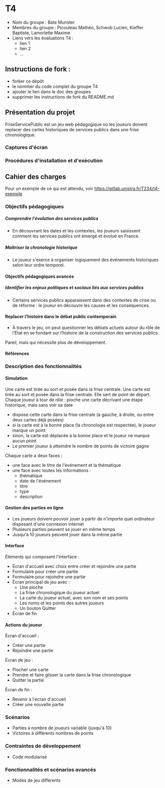 # T4

- Nom du groupe : Bate Munster
- Membres du groupe : Picouleau Mathéo, Schwob Lucien, Kieffer Baptiste, Lamorlette Maxime
- Liens vers les évaluations T4 :
  - lien 1
  - lien 2
  - ...


## Instructions de fork :

- forker ce dépôt
- le nommer du code complet du groupe T4
- ajouter le lien dans le doc des groupes
- supprimer les instructions de fork du README.md


## Présentation du projet

FriseServicePublic est un jeu web pédagogique où les joueurs doivent replacer des cartes historiques de services publics dans une frise chronologique.

### Captures d'écran

### Procédures d'installation et d'exécution

## Cahier des charges

Pour un exemple de ce qui est attendu, voir https://gitlab.unistra.fr/T234/t4-exemple

### Objectifs pédagogiques

##### Comprendre l’évolution des services publics
- En découvrant les dates et les contextes, les joueurs saisissent comment les services publics ont émergé et évolué en France.

##### Maîtriser la chronologie historique
- Le joueur s'exerce à organiser logiquement des événements historiques selon leur ordre temporel.

#### Objectifs pédagogiques avancés

##### Identifier les enjeux politiques et sociaux liés aux services publics
- Certains services publics apparaissent dans des contextes de crise ou de réforme : le joueur en découvre les causes et les conséquences.

#### Replacer l’histoire dans le débat public contemporain
- À travers le jeu, on peut questionner les débats actuels autour du rôle de l’État en se fondant sur l’histoire de la construction des services publics.

Pareil, mais qui nécessite plus de développement.

#### Références

### Description des fonctionnalités

#### Simulation

Une carte est tirée au sort et posée dans la frise centrale.
Une carte est tirée au sort et posée dans la frise centrale. Elle sert de point de départ.
Chaque joueur à tour de rôle :
pioche une carte décrivant une étape historique, mais sans voir sa date
* dispose cette carte dans la frise centrale (à gauche, à droite, ou entre deux cartes déjà posées)
* si la carte est à la bonne place (la chronologie est respectée), le joueur marque un point
* sinon, la carte est déplacée à la bonne place et le joueur ne marque aucun point
* Le premier joueur à atteindre le nombre de points de victoire gagne

Chaque carte a deux faces :
* une face avec le titre de l'événement et la thématique
* une face avec toutes les informations :
  * thématique
  * date de l'événement
  * titre
  * type
  * description

#### Gestion des parties en ligne

- Les joueurs doivent pouvoir jouer à partir de n'importe quel ordinateur disposant d'une connexion internet
- Plusieurs parties peuvent se jouer en même temps
- Jusqu'à 10 joueurs peuvent jouer dans la même partie

#### Interface
Éléments qui composent l'interface :
- Écran d'accueil avec choix entre créer et rejoindre une partie
- Formulaire pour créer une partie
- Formulaire pour rejoindre une partie
- Écran principal de jeu avec :
  - Une pioche
  - La frise chronologique du joueur actuel
  - La carte du joueur actuel, avec son nom et ses points
  - Les noms et les points des autres joueurs
  - Un bouton Quitter
- Écran de fin

#### Actions du joueur

Écran d'accueil :
- Créer une partie
- Rejoindre une partie

Écran de jeu :
- Piocher une carte
- Prendre et faire glisser la carte dans la frise chronologique
- Quitter la partie

Écran de fin :
- Revenir à l'écran d'accueil
- Créer une nouvelle partie

### Scénarios

- Parties à nombre de joueurs variable (jusqu'à 10)
- Victoires à différents nombres de points

### Contraintes de développement

- Code modularisé

### Fonctionnalités et scénarios avancés

- Modes de jeu différents